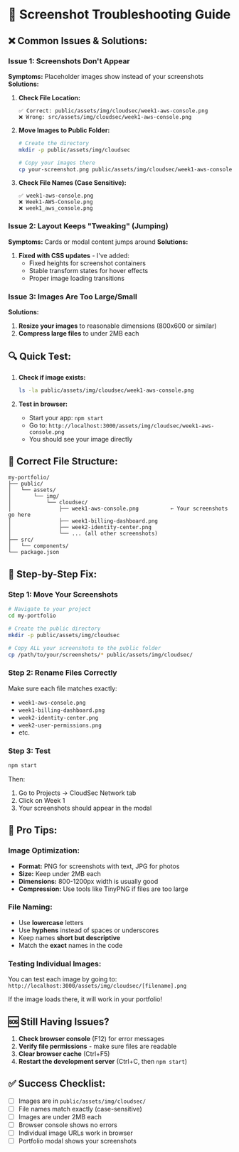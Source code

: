 # 🔧 Screenshot Troubleshooting Guide

## ❌ **Common Issues & Solutions:**

### **Issue 1: Screenshots Don't Appear**
**Symptoms:** Placeholder images show instead of your screenshots
**Solutions:**

1. **Check File Location:**
   ```
   ✅ Correct: public/assets/img/cloudsec/week1-aws-console.png
   ❌ Wrong: src/assets/img/cloudsec/week1-aws-console.png
   ```

2. **Move Images to Public Folder:**
   ```bash
   # Create the directory
   mkdir -p public/assets/img/cloudsec
   
   # Copy your images there
   cp your-screenshot.png public/assets/img/cloudsec/week1-aws-console.png
   ```

3. **Check File Names (Case Sensitive):**
   ```
   ✅ week1-aws-console.png
   ❌ Week1-AWS-Console.png
   ❌ week1_aws_console.png
   ```

### **Issue 2: Layout Keeps "Tweaking" (Jumping)**
**Symptoms:** Cards or modal content jumps around
**Solutions:**

1. **Fixed with CSS updates** - I've added:
   - Fixed heights for screenshot containers
   - Stable transform states for hover effects
   - Proper image loading transitions

### **Issue 3: Images Are Too Large/Small**
**Solutions:**
1. **Resize your images** to reasonable dimensions (800x600 or similar)
2. **Compress large files** to under 2MB each

## 🔍 **Quick Test:**

1. **Check if image exists:**
   ```bash
   ls -la public/assets/img/cloudsec/week1-aws-console.png
   ```

2. **Test in browser:**
   - Start your app: `npm start`
   - Go to: `http://localhost:3000/assets/img/cloudsec/week1-aws-console.png`
   - You should see your image directly

## 📁 **Correct File Structure:**

```
my-portfolio/
├── public/
│   └── assets/
│       └── img/
│           └── cloudsec/
│               ├── week1-aws-console.png          ← Your screenshots go here
│               ├── week1-billing-dashboard.png
│               ├── week2-identity-center.png
│               └── ... (all other screenshots)
├── src/
│   └── components/
└── package.json
```

## 🚀 **Step-by-Step Fix:**

### **Step 1: Move Your Screenshots**
```bash
# Navigate to your project
cd my-portfolio

# Create the public directory
mkdir -p public/assets/img/cloudsec

# Copy ALL your screenshots to the public folder
cp /path/to/your/screenshots/* public/assets/img/cloudsec/
```

### **Step 2: Rename Files Correctly**
Make sure each file matches exactly:
- `week1-aws-console.png`
- `week1-billing-dashboard.png`
- `week2-identity-center.png`
- `week2-user-permissions.png`
- etc.

### **Step 3: Test**
```bash
npm start
```
Then:
1. Go to Projects → CloudSec Network tab
2. Click on Week 1
3. Your screenshots should appear in the modal

## 🎯 **Pro Tips:**

### **Image Optimization:**
- **Format:** PNG for screenshots with text, JPG for photos
- **Size:** Keep under 2MB each
- **Dimensions:** 800-1200px width is usually good
- **Compression:** Use tools like TinyPNG if files are too large

### **File Naming:**
- Use **lowercase** letters
- Use **hyphens** instead of spaces or underscores
- Keep names **short but descriptive**
- Match the **exact** names in the code

### **Testing Individual Images:**
You can test each image by going to:
`http://localhost:3000/assets/img/cloudsec/[filename].png`

If the image loads there, it will work in your portfolio!

## 🆘 **Still Having Issues?**

1. **Check browser console** (F12) for error messages
2. **Verify file permissions** - make sure files are readable
3. **Clear browser cache** (Ctrl+F5)
4. **Restart the development server** (Ctrl+C, then `npm start`)

## ✅ **Success Checklist:**
- [ ] Images are in `public/assets/img/cloudsec/`
- [ ] File names match exactly (case-sensitive)
- [ ] Images are under 2MB each
- [ ] Browser console shows no errors
- [ ] Individual image URLs work in browser
- [ ] Portfolio modal shows your screenshots
